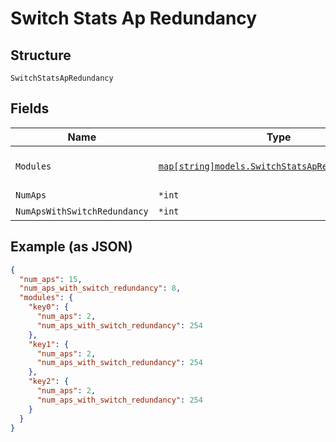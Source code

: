
# Switch Stats Ap Redundancy

## Structure

`SwitchStatsApRedundancy`

## Fields

| Name | Type | Tags | Description |
|  --- | --- | --- | --- |
| `Modules` | [`map[string]models.SwitchStatsApRedundancyModule`](../../doc/models/switch-stats-ap-redundancy-module.md) | Optional | for a VC / stacked switches. |
| `NumAps` | `*int` | Optional | - |
| `NumApsWithSwitchRedundancy` | `*int` | Optional | - |

## Example (as JSON)

```json
{
  "num_aps": 15,
  "num_aps_with_switch_redundancy": 8,
  "modules": {
    "key0": {
      "num_aps": 2,
      "num_aps_with_switch_redundancy": 254
    },
    "key1": {
      "num_aps": 2,
      "num_aps_with_switch_redundancy": 254
    },
    "key2": {
      "num_aps": 2,
      "num_aps_with_switch_redundancy": 254
    }
  }
}
```

